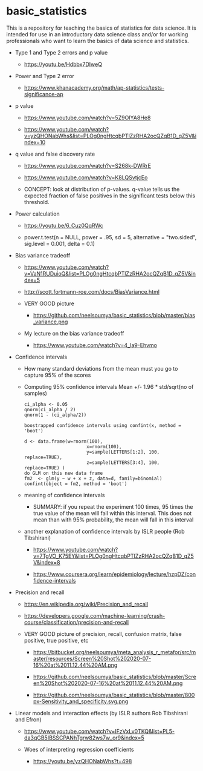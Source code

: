 # basic_statistics

This is a repository for teaching the basics of statistics for data science. 
It is intended for use in an introductory data science class and/or for working professionals who want to learn the basics of data science and statistics.


* Type 1 and Type 2 errors and p value

    * https://youtu.be/Hdbbx7DIweQ
    
* Power and Type 2 error

    * https://www.khanacademy.org/math/ap-statistics/tests-significance-ap
    
* p value

    * https://www.youtube.com/watch?v=5Z9OIYA8He8
    
    * https://www.youtube.com/watch?v=yzQHONabWhs&list=PLOg0ngHtcqbPTlZzRHA2ocQZqB1D_qZ5V&index=10
    
    
* q value and false discovery rate

    * https://www.youtube.com/watch?v=S268k-DWRrE
    
    * https://www.youtube.com/watch?v=K8LQSvtjcEo
    
    * CONCEPT: look at distribution of p-values. q-value tells us the expected fraction of false positives in the significant tests below this threshold.
    
    
* Power calculation    
    
    * https://youtu.be/6_Cuz0QqRWc
    
    * power.t.test(n = NULL, power = .95, sd = 5, alternative = "two.sided", sig.level = 0.001, delta = 0.1)
    
  

* Bias variance tradeoff

    * https://www.youtube.com/watch?v=VaN1RUDuioQ&list=PLOg0ngHtcqbPTlZzRHA2ocQZqB1D_qZ5V&index=5
    
    * http://scott.fortmann-roe.com/docs/BiasVariance.html
    
    * VERY GOOD picture
    
        * https://github.com/neelsoumya/basic_statistics/blob/master/bias_variance.png
        
    * My lecture on the bias variance tradeoff
    
        * https://www.youtube.com/watch?v=4_la9-Ehvmo 
    
    
    
* Confidence intervals

   * How many standard deviations from the mean must you go to capture 95% of the scores

   * Computing 95% confidence intervals Mean +/- 1.96 * std/sqrt(no of samples)

         ci_alpha <- 0.05
         qnorm(ci_alpha / 2)
         qnorm(1 - (ci_alpha/2))
         
         boostrapped confidence intervals using confint(x, method = 'boot')
         
         d <- data.frame(w=rnorm(100),
                                x=rnorm(100),
                                y=sample(LETTERS[1:2], 100, replace=TRUE),
                                z=sample(LETTERS[3:4], 100, replace=TRUE) )
         do GLM on this new data frame
         fm2  <- glm(y ~ w + x + z, data=d, family=binomial)
         confint(object = fm2, method = 'boot')
         
   * meaning of confidence intervals

      * SUMMARY: if you repeat the experiment 100 times, 95 times the true value of the mean will fall within this interval.
            This does not mean than with 95% probability, the mean will fall in this interval

   * another explanation of confidence intervals by ISLR people (Rob Tibshirani)
    
      * https://www.youtube.com/watch?v=7TgVO_K75EY&list=PLOg0ngHtcqbPTlZzRHA2ocQZqB1D_qZ5V&index=8
      
      * https://www.coursera.org/learn/epidemiology/lecture/hzpDZ/confidence-intervals
    
    
 
* Precision and recall

   * https://en.wikipedia.org/wiki/Precision_and_recall
   
   * https://developers.google.com/machine-learning/crash-course/classification/precision-and-recall
   
   * VERY GOOD picture of precision, recall, confusion matrix, false positive, true positive, etc
   
      * https://bitbucket.org/neelsoumya/meta_analysis_r_metafor/src/master/resources/Screen%20Shot%202020-07-16%20at%2011.12.44%20AM.png
      
      * https://github.com/neelsoumya/basic_statistics/blob/master/Screen%20Shot%202020-07-16%20at%2011.12.44%20AM.png
      
      * https://github.com/neelsoumya/basic_statistics/blob/master/800px-Sensitivity_and_specificity.svg.png



* Linear models and interaction effects (by ISLR authors Rob Tibshirani and Efron)

    * https://www.youtube.com/watch?v=IFzVxLv0TKQ&list=PL5-da3qGB5IBSSCPANhTgrw82ws7w_or9&index=5

    * Woes of interpreting regression coefficients
    
         * https://youtu.be/yzQHONabWhs?t=498



